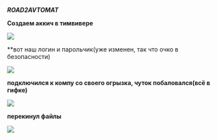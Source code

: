 ***ROAD2AVTOMAT***

**Создаем аккич в тимвивере**

![](https://raw.githubusercontent.com/kop4anskiy/prac6/main/Screenshot_2.png)

**вот наш логин и парольчик(уже изменен, так что очко в безопасности)

![](https://raw.githubusercontent.com/kop4anskiy/prac6/main/Screenshot_1.png)

**подключился к компу со своего огрызка, чуток побаловался(всё в гифке)**

![](https://media2.giphy.com/media/CwwPnh2AYeJnVCidOt/giphy.gif)

**перекинул файлы**

![](https://media0.giphy.com/media/hwQT536O0ihgzdwknl/giphy.gif)
